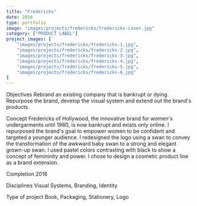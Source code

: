 ```yaml
---
title: "Fredericks"
date: 2016
type: portfolio
image: "images/projects/fredericks/fredericks-cover.jpg"
category: ["PRODUCT LABEL"]
project_images: [
	"images/projects/fredericks/fredericks-1.jpg",
	"images/projects/fredericks/fredericks-2.jpg",
	"images/projects/fredericks/fredericks-3.jpg",
	"images/projects/fredericks/fredericks-4.jpg",
	"images/projects/fredericks/fredericks-5.jpg",
	"images/projects/fredericks/fredericks-6.jpg"
]
---
```


Objectives
Rebrand an existing company that is bankrupt or dying. Repurpose the brand, develop the visual system and extend out the brand's products.

Concept
Fredericks of Hollywood, the innovative brand for women's undergarments until 1980, is now bankrupt and exists only online. I repurposed the brand's goal to empower women to be confident and targeted a younger audience. I redesigned the logo using a swan to convey the transformation of the awkward baby swan to a strong and elegant grown-up swan. I used pastel colors contrasting with black to show a concept of femininity and power. I chose to design a cosmetic product line as a brand extension.

Completion
2016

Disciplines
Visual Systems, Branding, Identity

Type of project
Book, Packaging, Stationery, Logo
